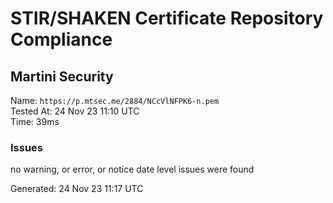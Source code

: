 # STIR/SHAKEN Certificate Repository Compliance

## Martini Security

Name: `https://p.mtsec.me/2884/NCcVlNFPK6-n.pem`\
Tested At: 24 Nov 23 11:10 UTC\
Time: 39ms

### Issues

no warning, or error, or notice date level issues were found

Generated: 24 Nov 23 11:17 UTC